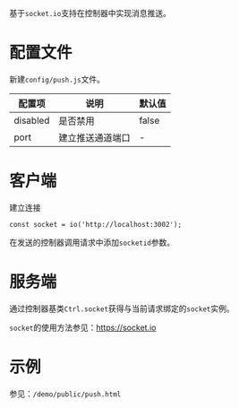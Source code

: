 基于`socket.io`支持在控制器中实现消息推送。

# 配置文件

新建`config/push.js`文件。

| 配置项   | 说明             | 默认值 |
| -------- | ---------------- | ------ |
| disabled | 是否禁用         | false  |
| port     | 建立推送通道端口 | -      |

# 客户端

建立连接

```
const socket = io('http://localhost:3002');
```

在发送的控制器调用请求中添加`socketid`参数。

# 服务端

通过控制器基类`Ctrl.socket`获得与当前请求绑定的`socket`实例。

`socket`的使用方法参见：https://socket.io

# 示例

参见：`/demo/public/push.html`
